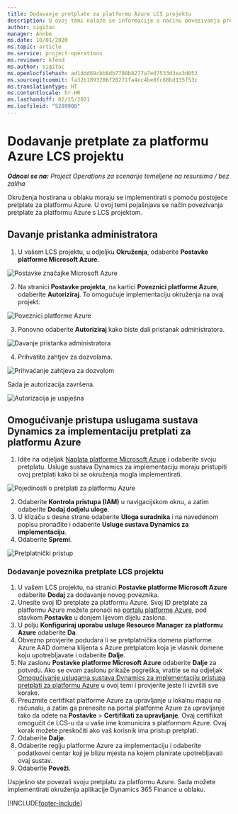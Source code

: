 ```yaml
---
title: Dodavanje pretplate za platformu Azure LCS projektu
description: U ovoj temi nalaze se informacije o načinu povezivanja pretplate za platformu Azure s LCS projektom.
author: sigitac
manager: Annbe
ms.date: 10/01/2020
ms.topic: article
ms.service: project-operations
ms.reviewer: kfend
ms.author: sigitac
ms.openlocfilehash: ad1ddd69cbb8db7780b8277a7ed7533d3ea3d053
ms.sourcegitcommit: fa32b1893286f20271fa4ec4be8fc68bd135f53c
ms.translationtype: HT
ms.contentlocale: hr-HR
ms.lasthandoff: 02/15/2021
ms.locfileid: "5289900"
---
```

# <a name="add-an-azure-subscription-to-an-lcs-project"></a>Dodavanje pretplate za platformu Azure LCS projektu

_**Odnosi se na:** Project Operations za scenarije temeljene na resursima / bez zaliha_

Okruženja hostirana u oblaku moraju se implementirati s pomoću postojeće pretplate za platformu Azure. U ovoj temi pojašnjava se način povezivanja pretplate za platformu Azure s LCS projektom. 

## <a name="grant-admin-consent"></a>Davanje pristanka administratora

1. U vašem LCS projektu, u odjeljku **Okruženja**, odaberite **Postavke platforme Microsoft Azure**.

![Postavke značajke Microsoft Azure](./media/1MicrosoftAzureSettings.png)

2. Na stranici **Postavke projekta**, na kartici **Poveznici platforme Azure**, odaberite **Autoriziraj**. To omogućuje implementaciju okruženja na ovaj projekt.

![Poveznici platforme Azure](./media/2AzureConnectors.png)

3. Ponovno odaberite **Autoriziraj** kako biste dali pristanak administratora.

![Davanje pristanka administratora](./media/3GrantAdminConsent.png)

4. Prihvatite zahtjev za dozvolama.

![Prihvaćanje zahtjeva za dozvolom](./media/4AcceptPermissionRequest.png)

Sada je autorizacija završena. 

![Autorizacija je uspješna](./media/5AuthorizationComplete.png)

## <a name="provide-dynamics-deployment-services-access-to-your-azure-subscription"></a><a name="provide"></a>Omogućivanje pristupa uslugama sustava Dynamics za implementaciju pretplati za platformu Azure

1. Idite na odjeljak [Naplata platforme Microsoft Azure](https://portal.azure.com/#blade/Microsoft\_Azure\_Billing/SubscriptionsBlade) i odaberite svoju pretplatu. Usluge sustava Dynamics za implementaciju moraju pristupiti ovoj pretplati kako bi se okruženja mogla implementirati.

![Pojedinosti o pretplati za platformu Azure](./media/6AzureSubscription.png)

2. Odaberite **Kontrola pristupa (IAM)** u navigacijskom oknu, a zatim odaberite **Dodaj dodjelu uloge**.
3. U klizaču s desne strane odaberite **Uloga suradnika** i na navedenom popisu pronađite i odaberite **Usluge sustava Dynamics za implementaciju**. 
4. Odaberite **Spremi**.

![Pretplatnički pristup](./media/7SubscriptionAccess.png)

### <a name="add-a-subscription-connector-to-an-lcs-project"></a>Dodavanje poveznika pretplate LCS projektu

1. U vašem LCS projektu, na stranici **Postavke platforme Microsoft Azure** odaberite **Dodaj** za dodavanje novog poveznika.
2. Unesite svoj ID pretplate za platformu Azure. Svoj ID pretplate za platformu Azure možete pronaći na [portalu platforme Azure](https://ms.portal.azure.com/), pod stavkom **Postavke** u donjem lijevom dijelu zaslona.
3. U polju **Konfiguriraj uporabu usluge Resource Manager za platformu Azure** odaberite **Da**.
4. Obvezno provjerite podudara li se pretplatnička domena platforme Azure AAD domena klijenta s Azure pretplatom koja je vlasnik domene koju upotrebljavate i odaberite **Dalje**.
5. Na zaslonu **Postavke platforme Microsoft Azure** odaberite **Dalje** za potvrdu. Ako se ovom zaslonu prikaže pogreška, vratite se na odjeljak [Omogućivanje uslugama sustava Dynamics za implementaciju pristupa pretplati za platformu Azure](#provide) u ovoj temi i provjerite jeste li izvršili sve korake.
6. Preuzmite certifikat platforme Azure za upravljanje u lokalnu mapu na računalu, a zatim ga prenesite na portal platforme Azure za upravljanje tako da odete na **Postavke** > **Certifikati za upravljanje**. Ovaj certifikat omogućit će LCS-u da u vaše ime komunicira s platformom Azure. Ovaj korak možete preskočiti ako vaš korisnik ima pristup pretplati.
7. Odaberite **Dalje**.
8. Odaberite regiju platforme Azure za implementaciju i odaberite podatkovni centar koji je blizu mjesta na kojem planirate upotrebljavati ovaj sustav.
9.  Odaberite **Poveži**.

Uspješno ste povezali svoju pretplatu za platformu Azure. Sada možete implementirati okruženja aplikacije Dynamics 365 Finance u oblaku.




[!INCLUDE[footer-include](../includes/footer-banner.md)]